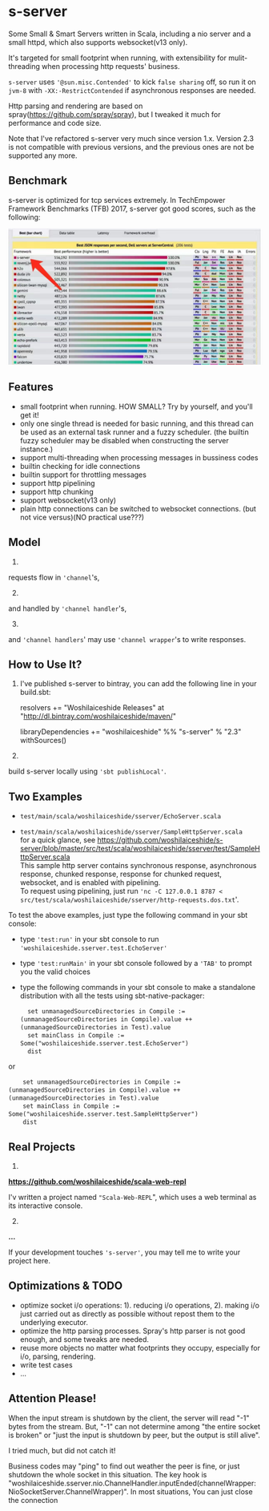 # s-server
Some Small & Smart Servers written in Scala, including a nio server and a small httpd, which also supports websocket(v13 only).

It's targeted for small footprint when running, with extensibility for mulit-threading when processing http requests' business.

`s-server` uses `'@sun.misc.Contended'` to kick `false sharing` off, so run it on `jvm-8` with `-XX:-RestrictContended` if asynchronous responses are needed.

Http parsing and rendering are based on spray(https://github.com/spray/spray), but I tweaked it much for performance and code size. 

Note that I've refactored s-server very much since version 1.x. Version 2.3 is not compatible with previous versions, and the previous ones are not be supported any more. 

## Benchmark
s-server is optimized for tcp services extremely. In TechEmpower Framework Benchmarks (TFB) 2017, s-server got good scores, such as the following:

![TechEmpower Framework Benchmarks (TFB) 2017](https://raw.githubusercontent.com/woshilaiceshide/s-server/master/asset/techempower-17.jpg "TechEmpower Framework Benchmarks (TFB) 2017")

## Features
* small footprint when running. HOW SMALL? Try by yourself, and you'll get it!
* only one single thread is needed for basic running, and this thread can be used as an external task runner and a fuzzy scheduler. (the builtin fuzzy scheduler may be disabled when constructing the server instance.)
* support multi-threading when processing messages in bussiness codes
* builtin checking for idle connections
* builtin support for throttling messages
* support http pipelining
* support http chunking
* support websocket(v13 only)
* plain http connections can be switched to websocket connections. (but not vice versus)(NO practical use???)

## Model
1.
requests flow in `'channel`'s,
 
2.
and handled by `'channel handler`'s,
 
3.
and `'channel handlers`' may use `'channel wrapper`'s to write responses. 

## How to Use It?
1. I've published s-server to bintray, you can add the following line in your build.sbt:

	resolvers += "Woshilaiceshide Releases" at "http://dl.bintray.com/woshilaiceshide/maven/"

	libraryDependencies += "woshilaiceshide" %% "s-server" % "2.3" withSources() 

2.
build s-server locally using `'sbt publishLocal'`.

## Two Examples
* `test/main/scala/woshilaiceshide/sserver/EchoServer.scala`

* `test/main/scala/woshilaiceshide/sserver/SampleHttpServer.scala` <br> for a quick glance, see https://github.com/woshilaiceshide/s-server/blob/master/src/test/scala/woshilaiceshide/sserver/test/SampleHttpServer.scala <br> This sample http server contains synchronous response, asynchronous response, chunked response, response for chunked request, websocket, and is enabled with pipelining. <br> To request using pipelining, just run `'nc -C 127.0.0.1 8787 < src/test/scala/woshilaiceshide/sserver/http-requests.dos.txt`'.

To test the above examples, just type the following command in your sbt console: 
* type `'test:run'` in your sbt console to run `'woshilaiceshide.sserver.test.EchoServer'`

* type `'test:runMain'` in your sbt console followed by a `'TAB'` to prompt you the valid choices

* type the following commands in your sbt console to make a standalone distribution with all the tests using sbt-native-packager:

		set unmanagedSourceDirectories in Compile := (unmanagedSourceDirectories in Compile).value ++ (unmanagedSourceDirectories in Test).value
		set mainClass in Compile := Some("woshilaiceshide.sserver.test.EchoServer")
		dist
or

		set unmanagedSourceDirectories in Compile := (unmanagedSourceDirectories in Compile).value ++ (unmanagedSourceDirectories in Test).value
		set mainClass in Compile := Some("woshilaiceshide.sserver.test.SampleHttpServer")
		dist

## Real Projects
1.
**https://github.com/woshilaiceshide/scala-web-repl**

I'v written a project named `"Scala-Web-REPL`", which uses a web terminal as its interactive console.

2.
**...**

If your development touches `'s-server'`, you may tell me to write your project here.

## Optimizations & TODO
* optimize socket i/o operations: 1). reducing i/o operations, 2). making i/o just carried out as directly as possible without repost them to the underlying executor.
* optimize the http parsing processes. Spray's http parser is not good enough, and some tweaks are needed.
* reuse more objects no matter what footprints they occupy, especially for i/o, parsing, rendering.
* write test cases
* ...

## Attention Please!
When the input stream is shutdown by the client, the server will read "-1" bytes from the stream.
But, "-1" can not determine among "the entire socket is broken" or "just the input is shutdown by peer, but the output is still alive".

I tried much, but did not catch it!

Business codes may "ping" to find out weather the peer is fine, or just shutdown the whole socket in this situation.
The key hook is "woshilaiceshide.sserver.nio.ChannelHandler.inputEnded(channelWrapper: NioSocketServer.ChannelWrapper)".
In most situations, You can just close the connection  
